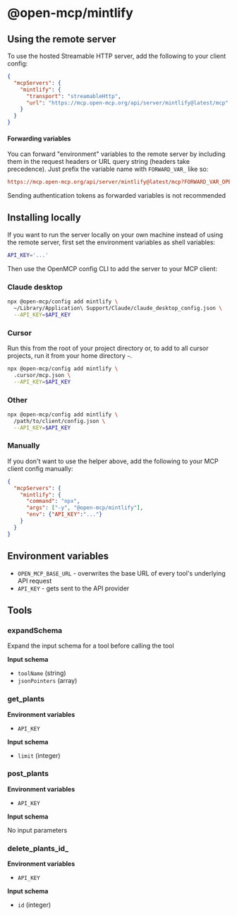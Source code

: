 # @open-mcp/mintlify

## Using the remote server

To use the hosted Streamable HTTP server, add the following to your client config:

```json
{
  "mcpServers": {
    "mintlify": {
      "transport": "streamableHttp",
      "url": "https://mcp.open-mcp.org/api/server/mintlify@latest/mcp"
    }
  }
}
```

#### Forwarding variables

You can forward "environment" variables to the remote server by including them in the request headers or URL query string (headers take precedence). Just prefix the variable name with `FORWARD_VAR_` like so:

```ini
https://mcp.open-mcp.org/api/server/mintlify@latest/mcp?FORWARD_VAR_OPEN_MCP_BASE_URL=https%3A%2F%2Fapi.example.com
```

<Callout title="Security" type="warn">
  Sending authentication tokens as forwarded variables is not recommended
</Callout>

## Installing locally

If you want to run the server locally on your own machine instead of using the remote server, first set the environment variables as shell variables:

```bash
API_KEY='...'
```

Then use the OpenMCP config CLI to add the server to your MCP client:

### Claude desktop

```bash
npx @open-mcp/config add mintlify \
  ~/Library/Application\ Support/Claude/claude_desktop_config.json \
  --API_KEY=$API_KEY
```

### Cursor

Run this from the root of your project directory or, to add to all cursor projects, run it from your home directory `~`.

```bash
npx @open-mcp/config add mintlify \
  .cursor/mcp.json \
  --API_KEY=$API_KEY
```

### Other

```bash
npx @open-mcp/config add mintlify \
  /path/to/client/config.json \
  --API_KEY=$API_KEY
```

### Manually

If you don't want to use the helper above, add the following to your MCP client config manually:

```json
{
  "mcpServers": {
    "mintlify": {
      "command": "npx",
      "args": ["-y", "@open-mcp/mintlify"],
      "env": {"API_KEY":"..."}
    }
  }
}
```

## Environment variables

- `OPEN_MCP_BASE_URL` - overwrites the base URL of every tool's underlying API request
- `API_KEY` - gets sent to the API provider

## Tools

### expandSchema

Expand the input schema for a tool before calling the tool

**Input schema**

- `toolName` (string)
- `jsonPointers` (array)

### get_plants

**Environment variables**

- `API_KEY`

**Input schema**

- `limit` (integer)

### post_plants

**Environment variables**

- `API_KEY`

**Input schema**

No input parameters

### delete_plants_id_

**Environment variables**

- `API_KEY`

**Input schema**

- `id` (integer)
